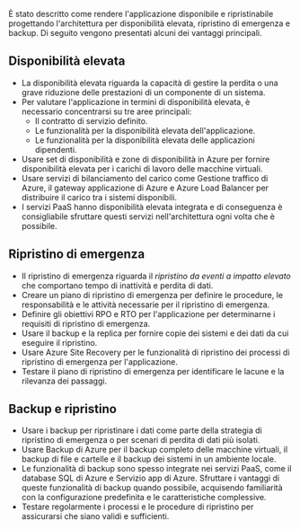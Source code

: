È stato descritto come rendere l'applicazione disponibile e ripristinabile progettando l'architettura per disponibilità elevata, ripristino di emergenza e backup. Di seguito vengono presentati alcuni dei vantaggi principali.

## <a name="high-availability"></a>Disponibilità elevata

- La disponibilità elevata riguarda la capacità di gestire la perdita o una grave riduzione delle prestazioni di un componente di un sistema.
- Per valutare l'applicazione in termini di disponibilità elevata, è necessario concentrarsi su tre aree principali:
  - Il contratto di servizio definito.
  - Le funzionalità per la disponibilità elevata dell'applicazione.
  - Le funzionalità per la disponibilità elevata delle applicazioni dipendenti.
- Usare set di disponibilità e zone di disponibilità in Azure per fornire disponibilità elevata per i carichi di lavoro delle macchine virtuali.
- Usare servizi di bilanciamento del carico come Gestione traffico di Azure, il gateway applicazione di Azure e Azure Load Balancer per distribuire il carico tra i sistemi disponibili.
- I servizi PaaS hanno disponibilità elevata integrata e di conseguenza è consigliabile sfruttare questi servizi nell'architettura ogni volta che è possibile.

## <a name="disaster-recovery"></a>Ripristino di emergenza

- Il ripristino di emergenza riguarda il *ripristino da eventi a impatto elevato* che comportano tempo di inattività e perdita di dati.
- Creare un piano di ripristino di emergenza per definire le procedure, le responsabilità e le attività necessarie per il ripristino di emergenza.
- Definire gli obiettivi RPO e RTO per l'applicazione per determinarne i requisiti di ripristino di emergenza.
- Usare il backup e la replica per fornire copie dei sistemi e dei dati da cui eseguire il ripristino.
- Usare Azure Site Recovery per le funzionalità di ripristino dei processi di ripristino di emergenza per l'applicazione.
- Testare il piano di ripristino di emergenza per identificare le lacune e la rilevanza dei passaggi.

## <a name="backup-and-restore"></a>Backup e ripristino

- Usare i backup per ripristinare i dati come parte della strategia di ripristino di emergenza o per scenari di perdita di dati più isolati.
- Usare Backup di Azure per il backup completo delle macchine virtuali, il backup di file e cartelle e il backup dei sistemi in un ambiente locale.
- Le funzionalità di backup sono spesso integrate nei servizi PaaS, come il database SQL di Azure e Servizio app di Azure. Sfruttare i vantaggi di queste funzionalità di backup quando possibile, acquisendo familiarità con la configurazione predefinita e le caratteristiche complessive.
- Testare regolarmente i processi e le procedure di ripristino per assicurarsi che siano validi e sufficienti.
